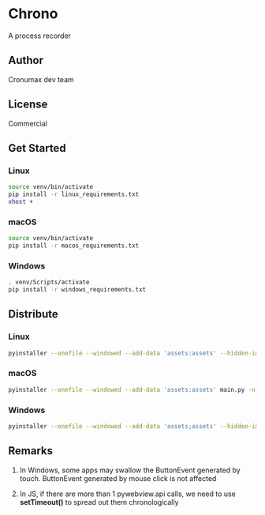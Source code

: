 # Chrono

A process recorder

## Author

Cronumax dev team

## License

Commercial

## Get Started

### Linux

```bash
source venv/bin/activate
pip install -r linux_requirements.txt
xhost +
```

### macOS

```bash
source venv/bin/activate
pip install -r macos_requirements.txt
```

### Windows

```bash
. venv/Scripts/activate
pip install -r windows_requirements.txt
```

## Distribute

### Linux

```bash
pyinstaller --onefile --windowed --add-data 'assets:assets' --hidden-import plyer.platforms.linux.notification main.py -n Chrono -i media/automation.png
```

### macOS

```bash
pyinstaller --onefile --windowed --add-data 'assets:assets' main.py -n Chrono -i media/automation.png
```

### Windows

```bash
pyinstaller --onefile --windowed --add-data 'assets;assets' --hidden-import plyer.platforms.win.notification main.py -n Chrono -i media/automation.ico
```

## Remarks

1.  In Windows, some apps may swallow the ButtonEvent generated by touch. ButtonEvent generated by mouse click is not affected

2.  In JS, if there are more than 1 pywebview.api calls, we need to use <b>setTimeout()</b> to spread out them chronologically
